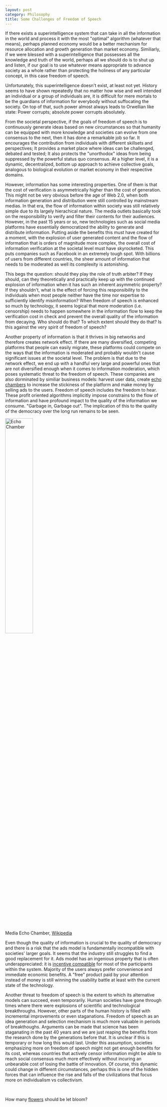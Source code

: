 ```yaml
---
layout: post
category: Philosophy
title: Some Challenges of Freedom of Speech
---
```


If there exists a superintelligence system that can take in all the
information in the world and process it with the most "optimal"
algorithm (whatever that means), perhaps planned economy would be a
better mechanism for resource allocation and growth generation than
market economy. Similiarly, if we were blessed with a
superintelligence that possesses all the knowledge and truth of the
world, perhaps all we should do is to shut up and listen, if our goal
is to use whatever means appropriate to advance society as a whole
rather than protecting the holiness of any particular concept, in this
case freedom of speech.

Unfortunately, this superintelligence doesn't exist, at least not
yet. History seems to have shown repeatedly that no matter how wise
and well intended an individual or a group of individuals are, it is
difficult for mere mortals to be the guardians of information for
everybody without suffocating the society. On top of that, such power
almost always leads to Orwellian like state: Power corrupts; absolute
power corrupts absolutely.

From the societal perspective, if the goals of freedom of speech is to
continuously generate ideas based on new circumstances so that
humanity can be equipped with more knowledge and societies can evolve
from one consensus to the next, then it has done a remarkable job so
far. It encourages the contribution from individuals with different
skillsets and perspectives; It provides a market place where ideas can
be challenged, debated and tested; It also protects the "unorthodox"
ideas from being suppressed by the powerful status quo consensus. At a
higher level, it is a dynamic, decentralized, bottom up approach to
achieve collective goals, analogous to biological evolution or market
economy in their respective domains.

However, information has some interesting properties. One of them is
that the cost of verification is asymmetrically higher than the cost
of generation. This might not be very obvious before the age of Web
2.0, when both information generation and distribution were still
controlled by mainstream medias. In that era, the flow of information
within society was still relatively simple due to its largely
hierachical nature. The media outlets basically took on the
responsibility to verify and filter their contents for their
audiences. However, in the past 15 years or so, new technologies such
as social media platforms have essentially democratized the ability to
generate and distribute information. Putting aside the benefits this
must have created for a moment, with the explosion of user generated
content and the flow of information that is orders of magnitude more
complex, the overall cost of information verification at the societal
level must have skyrocketed. This puts companies such as Facebook in
an extremely tough spot. With billions of users from different
countries, the sheer amount of information that needs to be moderated
as well its complexity is astonishing. 

This begs the question: should they play the role of truth arbiter? If
they should, can they theoretically and practically keep up with the
continued explosion of information when it has such an inherent
asymmetric property? If they shouldn't, what is the effect of forcing
this responsibility to the individuals when most people neither have
the time nor expertise to sufficiently identify misinformation? When
freedom of speech is enhanced so much by technology, it seems logical
that more moderation (i.e. censorship) needs to happen somewhere in the
information flow to keep the verification cost in check and prevent
the overall quality of the information from decaying. Who should do
that? To which extent should they do that?  Is this against the very
spirit of freedom of speech?

Another property of information is that it thrives in big networks and
therefore creates network effect. If there are many diversified,
competing platforms that people can easily migrate, these platforms
could compete on the ways that the information is moderated and
probably wouldn't cause significant issues at the societal level. The
problem is that due to the network effect, we end up with a handful
very large and powerful ones that are not diversified enough when
it comes to information moderation, which poses systematic threat to
the freedom of speech. These companies are also dorminated by similiar
business models: harvest user data, create [echo
chambers](https://en.wikipedia.org/wiki/Echo_chamber_(media)) to
increase the stickiness of the platform and make money by selling ads
to the users. Freedom of speech includes the freedom to hear. These
profit oriented algorithms implicitly impose constrains to the flow of
information and have profound impact to the quality of the information
we consume. "Garbage in, Garbage out". The implication of this to the
quality of the democracy over the long run remains to be seen.


<img src="{{ site.baseurl }}/images/echo-chamber.png" alt="Echo Chamber" style="width: 42%;"/><br/>
<span class="image-label">Media Echo Chamber, [Wikipedia](https://en.wikipedia.org/wiki/Echo_chamber_(media))</span>

Even though the quality of information is crucial to the quality of
democracy and there is a risk that the ads model is fundamentally
incompatible with societies' larger goals. It seems that the industry
still struggles to find a good replacement for it. Ads model has an
ingenious property that is often underappreciated: it is [incentive
compatible](https://en.wikipedia.org/wiki/Incentive_compatibility) for
most of the participants within the system. Majority of the users
always prefer convenience and immediate economic benefits. A "free"
product paid by your attention instead of money is still winning the
usability battle at least with the current state of the technology.


Another threat to freedom of speech is the extent to which its
alternative models can succeed, even temporarily. Human societies have
gone through times where there were explosions of scientific and
technological breakthroughs. However, other parts of the human history
is filled with incremental improvements or even staganations. Freedom
of speech as an idea generation and selection mechanism is much more
valuable in periods of breakthoughs. Arguments can be made that
science has been staganating in the past 40 years and we are just
reaping the benefits from the research done by the generations before
that. It is unclear if this is temporary or how long this would
last. Under this assumption, societies emphasizing more on freedom of
speech might not get enough benefits for its cost, whereas countries
that actively censor information might be able to reach social
consensus much more effectively without incuring an unbearable cost of
losing the battle of innovation. Of course, this dynamic could change
in different circumstances, perhaps this is one of the hidden forces
that can influence the rise and falls of the civilizations that focus
more on individualism vs collectivism.

<br/>

How many
[flowers](https://en.wikipedia.org/wiki/Hundred_Flowers_Campaign)
should be let bloom?
